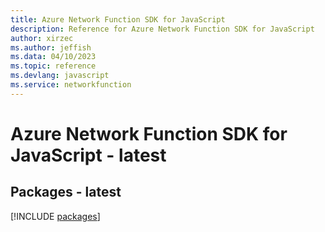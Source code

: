 ```yaml
---
title: Azure Network Function SDK for JavaScript
description: Reference for Azure Network Function SDK for JavaScript
author: xirzec
ms.author: jeffish
ms.data: 04/10/2023
ms.topic: reference
ms.devlang: javascript
ms.service: networkfunction
---
```

# Azure Network Function SDK for JavaScript - latest
## Packages - latest
[!INCLUDE [packages](network-function-index.md)]